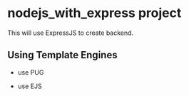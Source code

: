# nodejs_with_express project

This will use ExpressJS to create backend.

## Using Template Engines

- use PUG

- use EJS


